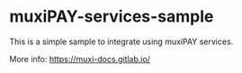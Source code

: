 # muxiPAY-services-sample

This is a simple sample to integrate using muxiPAY services.

More info: https://muxi-docs.gitlab.io/ 
